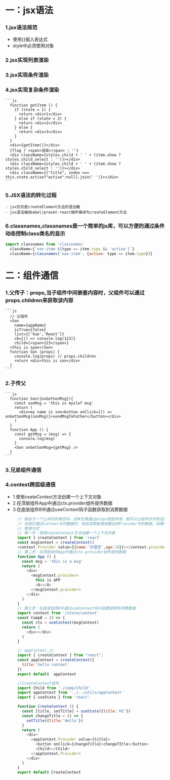 #  一：jsx语法
  ### 1.jsx语法规范
   - 使用{}插入表达式
   - style中必须使用对象
  ### 2.jsx实现列表渲染
  ### 3.jsx实现条件渲染
  ### 4.jsx实现复杂条件渲染
    ```js
      function getItem () {
        if (state = 1) {
          return <div>1</div>
        } else if (state = 2) {
          return <div>2</div>
        } else {
          return <div>3</div>
        }
      }
      <div>{getItem()}</div>
      {flag ? <span>渲染</span> : ''}
      <div className={styles.child + ' ' + (item.show ? styles.child_select : '')}></div>
      <div className={styles.child + ' ' + (item.show ? styles.child_select : '')}></div>
      <div className={["title", index === this.state.active?"active":null].join(' ')}></div>
    ```
  ### 5.JSX语法的转化过程
    - jsx仅仅是createElement方法的语法糖
    - jsx语法被@babel/preset-react插件编译为createElement方法
  ### 6.classnames,classnames是一个简单的js库，可以方便的通过条件动态控制class类名的显示
  ```js
  import classnames from 'classnames'
    className={`nav-item ${type == item.type && 'active'}`}
    className={classnames('nav-item', {active: type == item.type})}
  ```
# 二：组件通信
  ### 1.父传子：props,当子组件中间嵌套内容时，父组件可以通过props.children来获取该内容
    ```js
      // 父组件
      <Son
        name={appName}
        isTrue={false}
        list={['Vue','React']}
        cb={() => console.log(123)}
        child={<span>123</span>}
      >this is span</Son>
      function Son (props) {
        console.log(props) // props.children
        return <div>this is son</div>
      }
    ```
  ### 2.子传父
    ```js
      function Son({onGetSonMsg}){
        const sonMsg = 'this is myslef msg'
        return (
          <div>my name is son<button onClick={() => onGetSonMsg(sonMsg)}>sendMsgToFather</button></div>
        )
      }
      function App () {
        const getMsg = (msg) => {
          console.log(msg)
        }
        <Son onGetSonMsg={getMsg} />
      }
    ```

  ### 3.兄弟组件通信
  ### 4.context跨层级通信
  - 1.使用ceateContext方法创建一个上下文对象
  - 2.在顶层组件App中通过ctx.provider组件提供数据
  - 3.在底层组件B中通过useContext钩子函数获取到消费数据
    ```js
      // 相当于一个公共的存储空间，这样无需通过props层层传递，就可以让组件访问到这些数据
      // 当我们通过context访问数据时，他会读取距离他最近的Provider中的数据，如果咩有Provider，则hi读取context中默认数值
      // 使用方式：
      // 第一步：使用ceateContext方法创建一个上下文对象
      import { createContext } from 'react'
      const msgContext = createContext()
      <context.Provider value={{name:'孙悟空',age:18}}></context.provider>
      // 第二步：在顶层组件App中通过ctx.provider组件提供数据
      function App () {
        const msg = 'this is a msg'
        return (
          <div>
            <msgContext.provider>
              this is APP
              <A></A>
            </msgContext.provider>
          </div>
        )
      }
      // 第三步：在底层组件B中通过useContext钩子函数获取到消费数据
      import context from '/store/context'
      const CompB = () => {
        const ctx = useContext(msgContext)
        return (
          <div></div>
        )
      }
    ```
    ```js
      // appContext.js
      import { createContext } from "react";
      const appContext = createContext({
        title:'hello context'
      })
      export default  appContext

      //CreateContext组件
      import Child from './comp/Child'
      import appContext from '../../utils/appContext'
      import { useState } from 'react'

      function CreateContext () {
        const [title, setTitle] = useState({title:'HI'})
        const changeTitle = () => {
          setTitle({title:'Hello'})
        }
        return (
          <div>
            <appContext.Provider value={title}>
              <button onClick={changeTitle}>changeTItle</button>
              <Child></Child>
            </appContext.Provider>
          </div>
        )
      }
      export default CreateContext
    ```

# 

